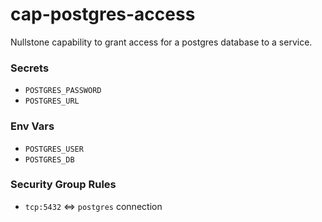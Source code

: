 # cap-postgres-access

Nullstone capability to grant access for a postgres database to a service.

### Secrets

- `POSTGRES_PASSWORD`
- `POSTGRES_URL`

### Env Vars

- `POSTGRES_USER`
- `POSTGRES_DB`

### Security Group Rules

- `tcp:5432` <=> `postgres` connection

